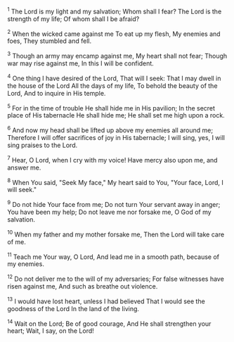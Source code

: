 <sup>1</sup> 
The Lord is my light and my salvation; Whom shall I fear? The Lord is the strength of my life; Of whom shall I be afraid? 

<sup>2</sup> 
When the wicked came against me To eat up my flesh, My enemies and foes, They stumbled and fell. 

<sup>3</sup> 
Though an army may encamp against me, My heart shall not fear; Though war may rise against me, In this I will be confident. 

<sup>4</sup> 
One thing I have desired of the Lord, That will I seek: That I may dwell in the house of the Lord All the days of my life, To behold the beauty of the Lord, And to inquire in His temple. 

<sup>5</sup> 
For in the time of trouble He shall hide me in His pavilion; In the secret place of His tabernacle He shall hide me; He shall set me high upon a rock. 

<sup>6</sup> 
And now my head shall be lifted up above my enemies all around me; Therefore I will offer sacrifices of joy in His tabernacle; I will sing, yes, I will sing praises to the Lord. 

<sup>7</sup> 
Hear, O Lord, when I cry with my voice! Have mercy also upon me, and answer me. 

<sup>8</sup> 
When You said, "Seek My face," My heart said to You, "Your face, Lord, I will seek." 

<sup>9</sup> 
Do not hide Your face from me; Do not turn Your servant away in anger; You have been my help; Do not leave me nor forsake me, O God of my salvation. 

<sup>10</sup> 
When my father and my mother forsake me, Then the Lord will take care of me. 

<sup>11</sup> 
Teach me Your way, O Lord, And lead me in a smooth path, because of my enemies. 

<sup>12</sup> 
Do not deliver me to the will of my adversaries; For false witnesses have risen against me, And such as breathe out violence. 

<sup>13</sup> 
I would have lost heart, unless I had believed That I would see the goodness of the Lord In the land of the living. 

<sup>14</sup> 
Wait on the Lord; Be of good courage, And He shall strengthen your heart; Wait, I say, on the Lord!